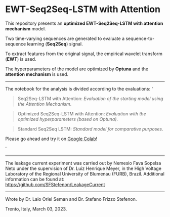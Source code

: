 # EWT-Seq2Seq-LSTM with Attention

This repository presents an **optimized EWT-Seq2Seq-LSTM with attention mechanism** model.

Two time-varying sequences are generated to evaluate a sequence-to-sequence learning (**Seq2Seq**) signal.

To extract features from the original signal, the empirical wavelet transform (**EWT**) is used.

The hyperparameters of the model are optimized by **Optuna** and the **attention mechanism** is used.

---

The notebook for the analysis is divided according to the evaluations:
'
> Seq2Seq-LSTM with Attention: _Evaluation of the starting model using the Attention Mechanism_.

> Optimized Seq2Seq-LSTM with Attention: _Evaluation with the optimized hyperparameters (based on Optuna)_.

> Standard Seq2Seq LSTM: _Standard model for comparative purposes_.

Please go ahead and try it on [Google Colab](https://colab.research.google.com/github/SFStefenon/EWT-Seq2Seq-LSTM-Attention/blob/main/EWT_Seq2Seq_LSTM_Attention.ipynb)!

'

---

The leakage current experiment was carried out by Nemesio Fava Sopelsa Neto under the supervision of Dr. Luiz Henrique Meyer, in the High Voltage Laboratory of the Regional University of Blumenau (FURB), Brazil. Additional information can be found at: https://github.com/SFStefenon/LeakageCurrent

---

Wrote by Dr. Laio Oriel Seman and Dr. Stefano Frizzo Stefenon.

Trento, Italy, March 03, 2023.



